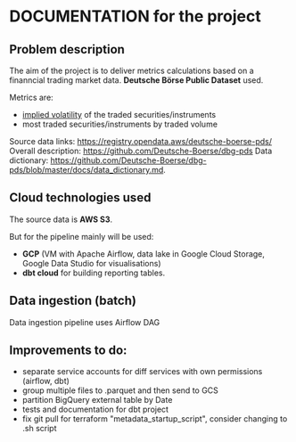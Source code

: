 # DOCUMENTATION for the project #

## Problem description ##
The aim of the project is to deliver metrics calculations based on a finanncial trading market data. **Deutsche Börse Public Dataset** used.

Metrics are:
* [implied volatility](https://www.investopedia.com/terms/i/iv.asp#:~:text=Volatility%20(IV)%20Works-,Implied%20volatility%20is%20the%20market's%20forecast%20of%20a%20likely%20movement,the%20symbol%20%CF%83%20(sigma).) of the traded securities/instruments 
* most traded securities/instruments by traded volume

Source data links: https://registry.opendata.aws/deutsche-boerse-pds/
Overall description: https://github.com/Deutsche-Boerse/dbg-pds
Data dictionary: https://github.com/Deutsche-Boerse/dbg-pds/blob/master/docs/data_dictionary.md.


## Cloud technologies used ##

The source data is **AWS S3**.

But for the pipeline mainly will be used:
* **GCP** (VM with Apache Airflow, data lake in Google Cloud Storage, Google Data Studio for visualisations)
* **dbt cloud** for building reporting tables.


## Data ingestion (batch) ##

Data ingestion pipeline uses Airflow DAG 



## Improvements to do: ##
- separate service accounts for diff services with own permissions (airflow, dbt)
- group multiple files to .parquet and then send to GCS
- partition BigQuery external table by Date
- tests and documentation for dbt project
- fix git pull for terraform "metadata_startup_script", consider changing to .sh script
